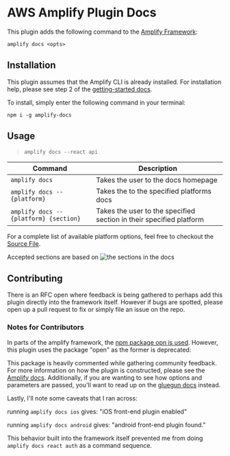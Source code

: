 # AWS Amplify Plugin Docs

This plugin adds the following command to the [Amplify Framework](https://aws-amplify.github.io/):

`amplify docs <opts>`

## Installation

This plugin assumes that the Amplify CLI is already installed. For installation help, please see step 2 of the [getting-started docs](https://aws-amplify.github.io/docs/).

To install, simply enter the following command in your terminal:

`npm i -g amplify-docs`

## Usage

> `amplify docs --react api`

| Command                               | Description                                                         |
| ------------------------------------- | ------------------------------------------------------------------- |
| `amplify docs`                        | Takes the user to the docs homepage                                 |
| `amplify docs --{platform}`           | Takes the to the specified platforms docs                           |
| `amplify docs --{platform} {section}` | Takes the user to the specified section in their specified platform |

For a complete list of available platform options, feel free to checkout the [Source File]('https://github.com/mtliendo/aws-amplify-plugin-docs/blob/master/supportedPlatforms/index.js').

Accepted sections are based on ![the sections in the docs]('./images/section-list-sample.png')

## Contributing

There is an RFC open where feedback is being gathered to perhaps add this plugin directly into the framework itself. However if bugs are spotted, please open up a pull request to fix or simply file an issue on the repo.

### Notes for Contributors

In parts of the amplify framework, the [npm package opn is used](https://github.com/aws-amplify/amplify-cli/blob/b12d20b9d85f7fc6abf7e2f7fbe11e1a108911b9/packages/amplify-provider-awscloudformation/lib/console.js). However, this plugin uses the package "open" as the former is deprecated:

This package is heavily commented while gathering community feedback. For more information on how the plugin is constructed, please see the [Amplify docs](https://aws-amplify.github.io/docs/cli/plugins?sdk=js). Additionally, if you are wanting to see how options and parameters are passed, you'll want to read up on the [gluegun docs](https://infinitered.github.io/gluegun/#/toolbox-parameters?id=options) instead.

Lastly, I'll note some caveats that I ran across:

running `amplify docs ios` gives: "iOS front-end plugin enabled"

running `amplify docs android` gives: "android front-end plugin found."

This behavior built into the framework itself prevented me from doing `amplify docs react auth` as a command sequence.
